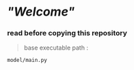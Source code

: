 # ***"Welcome"***

### read before copying this repository

> base executable path :
```
model/main.py
```
